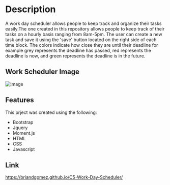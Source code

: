 # Description
A work day scheduler allows people to keep track and organize their tasks easily.The one created in this repository allows people to keep track of their tasks on a hourly basis ranging from 8am-5pm. The user can create a new task and save it using the 'save' button located on the right side of each time block. The colors indicate how close they are until their deadline for example grey represents the deadline has passed, red represents the deadline is now, and green represents the deadline is in the future.  

## Work Scheduler Image
![image](https://user-images.githubusercontent.com/69539559/134822776-cc5cc3db-3c27-4ac5-a9cd-931f4cf47bb1.png)

## Features
This prject was created using the following:
* Bootstrap
* Jquery
* Moment.js
* HTML
* CSS
* Javascript

## Link
 https://briandgomez.github.io/C5-Work-Day-Scheduler/
